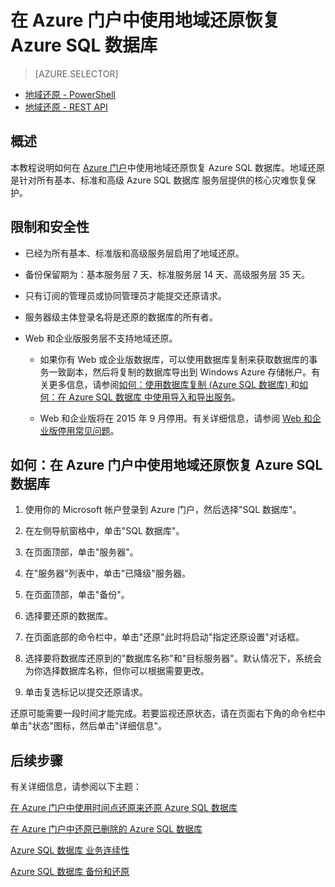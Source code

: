 <properties 
   pageTitle="在 Azure 门户中使用地域还原恢复 Azure SQL 数据库" 
   description="地域还原, Windows Azure SQL 数据库, 还原数据库, 恢复数据库, Azure 管理门户, Azure 门户" 
   services="sql-database" 
   documentationCenter="" 
   authors="elfisher" 
   manager="jeffreyg" 
   editor="v-romcal"/>

<tags
   ms.service="sql-database"
   ms.date="03/18/2015"
   wacn.date="05/25/2015"/>








# 在 Azure 门户中使用地域还原恢复 Azure SQL 数据库

> [AZURE.SELECTOR]
- [地域还原 - PowerShell](/documentation/articles/sql-database-geo-restore-tutorial-powershell)
- [地域还原 - REST API](/documentation/articles/sql-database-geo-restore-tutorial-rest)   

## 概述

本教程说明如何在 [Azure 门户](http://manage.windowsazure.cn)中使用地域还原恢复 Azure SQL 数据库。地域还原是针对所有基本、标准和高级 Azure SQL 数据库 服务层提供的核心灾难恢复保护。

## 限制和安全性

* 已经为所有基本、标准版和高级服务层启用了地域还原。

* 备份保留期为：基本服务层 7 天、标准服务层 14 天、高级服务层 35 天。

* 只有订阅的管理员或协同管理员才能提交还原请求。

* 服务器级主体登录名将是还原的数据库的所有者。

* Web 和企业版服务层不支持地域还原。
 
	* 如果你有 Web 或企业版数据库，可以使用数据库复制来获取数据库的事务一致副本，然后将复制的数据库导出到 Windows Azure 存储帐户。有关更多信息，请参阅[如何：使用数据库复制 (Azure SQL 数据库) ](http://msdn.microsoft.com/zh-cn/library/azure/ff951631.aspx)和[如何：在 Azure SQL 数据库 中使用导入和导出服务](http://msdn.microsoft.com/zh-cn/library/azure/hh335292.aspx)。

	* Web 和企业版将在 2015 年 9 月停用。有关详细信息，请参阅 [Web 和企业版停用常见问题](http://msdn.microsoft.com/zh-cn/library/azure/dn741330.aspx)。

## 如何：在 Azure 门户中使用地域还原恢复 Azure SQL 数据库

1. 使用你的 Microsoft 帐户登录到 Azure 门户，然后选择"SQL 数据库"。

2. 在左侧导航窗格中，单击"SQL 数据库"。

3. 在页面顶部，单击"服务器"。

4. 在"服务器"列表中，单击"已降级"服务器。

4. 在页面顶部，单击"备份"。

5. 选择要还原的数据库。

6. 在页面底部的命令栏中，单击"还原"此时将启动"指定还原设置"对话框。 

7. 选择要将数据库还原到的"数据库名称"和"目标服务器"。默认情况下，系统会为你选择数据库名称，但你可以根据需要更改。   

9. 单击复选标记以提交还原请求。

还原可能需要一段时间才能完成。若要监视还原状态，请在页面右下角的命令栏中单击"状态"图标，然后单击"详细信息"。

## 后续步骤

有关详细信息，请参阅以下主题： 

[在 Azure 门户中使用时间点还原来还原 Azure SQL 数据库](/documentation/articles/sql-database-point-in-time-restore-tutorial-management-portal)

[在 Azure 门户中还原已删除的 Azure SQL 数据库](/documentation/articles/sql-database-restore-deleted-database-tutorial-management-portal)

[Azure SQL 数据库 业务连续性](http://msdn.microsoft.com/zh-cn/library/azure/hh852669.aspx)

[Azure SQL 数据库 备份和还原](http://msdn.microsoft.com/zh-cn/library/azure/jj650016.aspx)

<!--[Azure SQL 数据库 Geo-Restore (blog)](http://azure.microsoft.com/blog/2014/09/13/azure-sql-database-geo-restore)-->

<!--HONumber=55-->